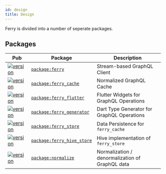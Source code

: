 ```yaml
---
id: design
title: Design
---
```


Ferry is divided into a number of seperate packages.

## Packages

| Pub                                                                      | Package                                                       | Description                                     |
| ------------------------------------------------------------------------ | ------------------------------------------------------------- | ----------------------------------------------- |
| [![version][package:ferry:version]][package:ferry]                       | [`package:ferry`][package:ferry:source]                       | Stream-based GraphQL Client                     |
| [![version][package:ferry_cache:version]][package:ferry_cache]           | [`package:ferry_cache`][package:ferry_cache:source]           | Normalized GraphQL Cache                        |
| [![version][package:ferry_flutter:version]][package:ferry_flutter]       | [`package:ferry_flutter`][package:ferry_flutter:source]       | Flutter Widgets for GraphQL Operations          |
| [![version][package:ferry_generator:version]][package:ferry_generator]   | [`package:ferry_generator`][package:ferry_generator:source]   | Dart Type Generator for GraphQL Operations      |
| [![version][package:ferry_store:version]][package:ferry_store]           | [`package:ferry_store`][package:ferry_store:source]           | Data Persistence for `ferry_cache`              |
| [![version][package:ferry_hive_store:version]][package:ferry_hive_store] | [`package:ferry_hive_store`][package:ferry_hive_store:source] | Hive implementation of `ferry_store`            |
| [![version][package:normalize:version]][package:normalize]               | [`package:normalize`][package:normalize:source]               | Normalization / denormalization of GraphQL data |

[package:ferry:source]: ./ferry/README.md
[package:ferry]: https://pub.dartlang.org/packages/ferry
[package:ferry:version]: https://img.shields.io/pub/v/ferry.svg?style=flat-square 
[package:ferry_cache:source]: ./ferry_cache/README.md
[package:ferry_cache]: https://pub.dartlang.org/packages/ferry_cache
[package:ferry_cache:version]: https://img.shields.io/pub/v/ferry_cache.svg?style=flat-square
[package:ferry_flutter:source]: ./ferry_flutter/README.md
[package:ferry_flutter]: https://pub.dartlang.org/packages/ferry_flutter
[package:ferry_flutter:version]: https://img.shields.io/pub/v/ferry_flutter.svg?style=flat-square 
[package:ferry_generator:source]: ./ferry_generator/README.md
[package:ferry_generator]: https://pub.dartlang.org/packages/ferry_generator
[package:ferry_generator:version]: https://img.shields.io/pub/v/ferry_generator.svg?style=flat-square 
[package:ferry_store:source]: ./ferry_store/README.md
[package:ferry_store]: https://pub.dartlang.org/packages/ferry_store
[package:ferry_store:version]: https://img.shields.io/pub/v/ferry_store.svg?style=flat-square 
[package:ferry_hive_store:source]: ./ferry_hive_store/README.md
[package:ferry_hive_store]: https://pub.dartlang.org/packages/ferry_hive_store
[package:ferry_hive_store:version]: https://img.shields.io/pub/v/ferry_hive_store.svg?style=flat-square 
[package:normalize:source]: ./normalize/README.md
[package:normalize]: https://pub.dartlang.org/packages/normalize
[package:normalize:version]: https://img.shields.io/pub/v/normalize.svg?style=flat-square 
